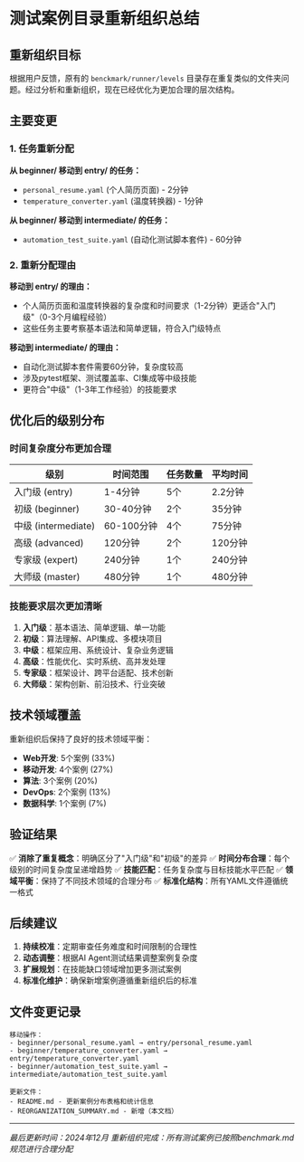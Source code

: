 # 测试案例目录重新组织总结

## 重新组织目标

根据用户反馈，原有的 `benckmark/runner/levels` 目录存在重复类似的文件夹问题。经过分析和重新组织，现在已经优化为更加合理的层次结构。

## 主要变更

### 1. 任务重新分配

**从 beginner/ 移动到 entry/ 的任务：**
- `personal_resume.yaml` (个人简历页面) - 2分钟
- `temperature_converter.yaml` (温度转换器) - 1分钟

**从 beginner/ 移动到 intermediate/ 的任务：**
- `automation_test_suite.yaml` (自动化测试脚本套件) - 60分钟

### 2. 重新分配理由

**移动到 entry/ 的理由：**
- 个人简历页面和温度转换器的复杂度和时间要求（1-2分钟）更适合"入门级"（0-3个月编程经验）
- 这些任务主要考察基本语法和简单逻辑，符合入门级特点

**移动到 intermediate/ 的理由：**
- 自动化测试脚本套件需要60分钟，复杂度较高
- 涉及pytest框架、测试覆盖率、CI集成等中级技能
- 更符合"中级"（1-3年工作经验）的技能要求

## 优化后的级别分布

### 时间复杂度分布更加合理

| 级别 | 时间范围 | 任务数量 | 平均时间 |
|------|----------|----------|----------|
| 入门级 (entry) | 1-4分钟 | 5个 | 2.2分钟 |
| 初级 (beginner) | 30-40分钟 | 2个 | 35分钟 |
| 中级 (intermediate) | 60-100分钟 | 4个 | 75分钟 |
| 高级 (advanced) | 120分钟 | 2个 | 120分钟 |
| 专家级 (expert) | 240分钟 | 1个 | 240分钟 |
| 大师级 (master) | 480分钟 | 1个 | 480分钟 |

### 技能要求层次更加清晰

1. **入门级**：基本语法、简单逻辑、单一功能
2. **初级**：算法理解、API集成、多模块项目
3. **中级**：框架应用、系统设计、复杂业务逻辑
4. **高级**：性能优化、实时系统、高并发处理
5. **专家级**：框架设计、跨平台适配、技术创新
6. **大师级**：架构创新、前沿技术、行业突破

## 技术领域覆盖

重新组织后保持了良好的技术领域平衡：

- **Web开发**: 5个案例 (33%)
- **移动开发**: 4个案例 (27%)  
- **算法**: 3个案例 (20%)
- **DevOps**: 2个案例 (13%)
- **数据科学**: 1个案例 (7%)

## 验证结果

✅ **消除了重复概念**：明确区分了"入门级"和"初级"的差异
✅ **时间分布合理**：每个级别的时间复杂度呈递增趋势
✅ **技能匹配**：任务复杂度与目标技能水平匹配
✅ **领域平衡**：保持了不同技术领域的合理分布
✅ **标准化结构**：所有YAML文件遵循统一格式

## 后续建议

1. **持续校准**：定期审查任务难度和时间限制的合理性
2. **动态调整**：根据AI Agent测试结果调整案例复杂度
3. **扩展规划**：在技能缺口领域增加更多测试案例
4. **标准化维护**：确保新增案例遵循重新组织后的标准

## 文件变更记录

```
移动操作：
- beginner/personal_resume.yaml → entry/personal_resume.yaml
- beginner/temperature_converter.yaml → entry/temperature_converter.yaml  
- beginner/automation_test_suite.yaml → intermediate/automation_test_suite.yaml

更新文件：
- README.md - 更新案例分布表格和统计信息
- REORGANIZATION_SUMMARY.md - 新增（本文档）
```

---

*最后更新时间：2024年12月*
*重新组织完成：所有测试案例已按照benchmark.md规范进行合理分配* 